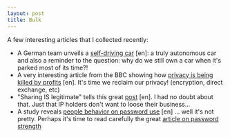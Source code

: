 ```yaml
---
layout: post
title: Bulk
---
```


A few interesting articles that I collected recently:

* A German team unveils a [self-driving car](http://www.physorg.com/news/2010-10-self-driving-car-unveiled-germany.html "Self-driving made in germany") \[en\]: a truly autonomous car and also a reminder to the question: why do we still own a car when it's parked most of its time?!
* A very interesting article from the BBC showing how [privacy is being killed by profits](http://www.bbc.co.uk/news/technology-11524041 "Profits killing our privacy") \[en\]. It's time we reclaim our privacy! (encryption, direct exchange, etc)
* "Sharing IS legitimate" tells this great [post](http://paigrain.debatpublic.net/?p=1766 "Sharing IS legitimate.") \[en\]. I had no doubt about that. Just that IP holders don't want to loose their business...
* A study reveals [people behavior on password use](http://www.securityweek.com/survey-reveals-how-stupid-people-are-their-passwords "People behavior on password use.") \[en\] ... well it's not pretty. Perhaps it's time to read carefully the great [article on password strength](http://en.wikipedia.org/wiki/Password_strength "Password Strength")
